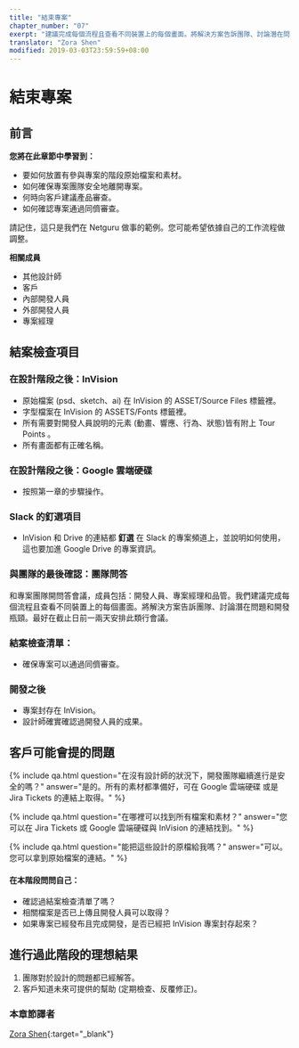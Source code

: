 ```yaml
---
title: "結束專案"
chapter_number: "07"
exerpt: "建議完成每個流程且查看不同裝置上的每個畫面。將解決方案告訴團隊、討論潛在問題和開發瓶頸"
translator: "Zora Shen"
modified: 2019-03-03T23:59:59+08:00
---
```


# 結束專案

## 前言
**您將在此章節中學習到：**
- 要如何放置有參與專案的階段原始檔案和素材。
- 如何確保專案團隊安全地離開專案。
- 何時向客戶建議產品審查。
- 如何確認專案通過同儕審查。

請記住，這只是我們在 Netguru 做事的範例。您可能希望依據自己的工作流程做調整。

**相關成員**
- 其他設計師
- 客戶
- 內部開發人員
- 外部開發人員
- 專案經理

## 結案檢查項目

### 在設計階段之後：InVision

- 原始檔案 (psd、sketch、ai) 在 InVision 的 ASSET/Source Files 標籤裡。
- 字型檔案在 InVision 的 ASSETS/Fonts 標籤裡。
- 所有需要對開發人員說明的元素 (動畫、響應、行為、狀態)皆有附上 Tour Points 。
- 所有畫面都有正確名稱。


### 在設計階段之後：Google 雲端硬碟

- 按照第一章的步驟操作。

### Slack 的釘選項目
- InVision 和 Drive 的連結都 **釘選** 在 Slack 的專案頻道上，並說明如何使用，這也要加進 Google Drive 的專案資訊。

### 與團隊的最後確認：團隊問答

和專案團隊開問答會議，成員包括：開發人員、專案經理和品管。我們建議完成每個流程且查看不同裝置上的每個畫面。將解決方案告訴團隊、討論潛在問題和開發瓶頸。最好在截止日前一兩天安排此類行會議。


### 結案檢查清單：

- 確保專案可以通過同儕審查。

### 開發之後
- 專案封存在 InVision。
- 設計師確實確認過開發人員的成果。

## 客戶可能會提的問題

{% include qa.html question="在沒有設計師的狀況下，開發團隊繼續進行是安全的嗎？" answer="是的。所有的素材都準備好，可在 Google 雲端硬碟 或是 Jira Tickets 的連結上取得。" %}

{% include qa.html question="在哪裡可以找到所有檔案和素材？" answer="您可以在 Jira Tickets 或 Google 雲端硬碟與 InVision 的連結找到。" %}

{% include qa.html question="能把這些設計的原檔給我嗎？" answer="可以。您可以拿到原始檔案的連結。" %}

#### 在本階段問問自己：
- 確認過結案檢查清單了嗎？
- 相關檔案是否已上傳且開發人員可以取得？
- 如果專案已經發布且完成開發，是否已經把 InVision 專案封存起來？

## 進行過此階段的理想結果
1. 團隊對於設計的問題都已經解答。
2. 客戶知道未來可提供的幫助 (定期檢查、反覆修正)。

### 本章節譯者
[Zora Shen](https://www.linkedin.com/in/yanianshen){:target="_blank"}

<a class="chapter-cc-license-link" href="https://creativecommons.org/licenses/by-nc/3.0/tw/" rel="nofollow" target="_blank">
  <i class="chapter-cc-license" alt="創用 CC 授權：姓名標示-非商業性 3.0 台灣"></i>
</a>
